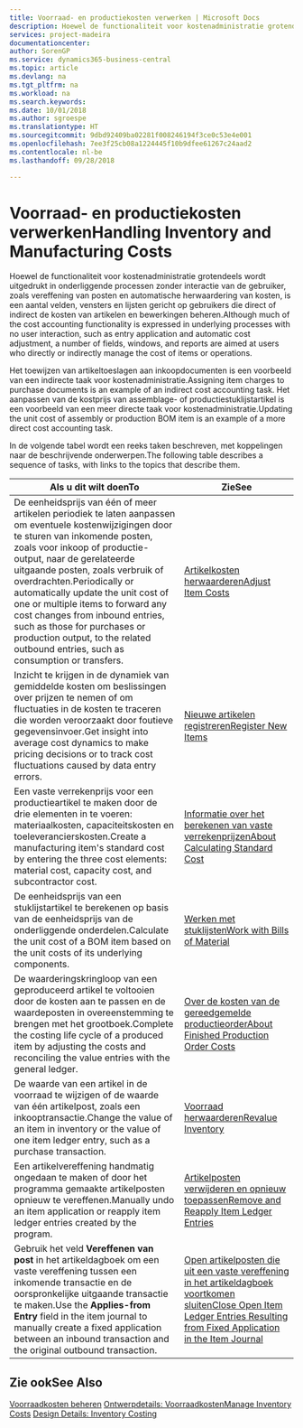 ```yaml
---
title: Voorraad- en productiekosten verwerken | Microsoft Docs
description: Hoewel de functionaliteit voor kostenadministratie grotendeels wordt uitgedrukt in onderliggende processen zonder interactie van de gebruiker, zoals vereffening van posten en automatische herwaardering van kosten, is een aantal velden, vensters en lijsten gericht op gebruikers die direct of indirect de kosten van artikelen en bewerkingen beheren.
services: project-madeira
documentationcenter: 
author: SorenGP
ms.service: dynamics365-business-central
ms.topic: article
ms.devlang: na
ms.tgt_pltfrm: na
ms.workload: na
ms.search.keywords: 
ms.date: 10/01/2018
ms.author: sgroespe
ms.translationtype: HT
ms.sourcegitcommit: 9dbd92409ba02281f008246194f3ce0c53e4e001
ms.openlocfilehash: 7ee3f25cb08a1224445f10b9dfee61267c24aad2
ms.contentlocale: nl-be
ms.lasthandoff: 09/28/2018

---
```

# <a name="handling-inventory-and-manufacturing-costs"></a><span data-ttu-id="202f0-103">Voorraad- en productiekosten verwerken</span><span class="sxs-lookup"><span data-stu-id="202f0-103">Handling Inventory and Manufacturing Costs</span></span>
<span data-ttu-id="202f0-104">Hoewel de functionaliteit voor kostenadministratie grotendeels wordt uitgedrukt in onderliggende processen zonder interactie van de gebruiker, zoals vereffening van posten en automatische herwaardering van kosten, is een aantal velden, vensters en lijsten gericht op gebruikers die direct of indirect de kosten van artikelen en bewerkingen beheren.</span><span class="sxs-lookup"><span data-stu-id="202f0-104">Although much of the cost accounting functionality is expressed in underlying processes with no user interaction, such as entry application and automatic cost adjustment, a number of fields, windows, and reports are aimed at users who directly or indirectly manage the cost of items or operations.</span></span>  

 <span data-ttu-id="202f0-105">Het toewijzen van artikeltoeslagen aan inkoopdocumenten is een voorbeeld van een indirecte taak voor kostenadministratie.</span><span class="sxs-lookup"><span data-stu-id="202f0-105">Assigning item charges to purchase documents is an example of an indirect cost accounting task.</span></span> <span data-ttu-id="202f0-106">Het aanpassen van de kostprijs van assemblage- of productiestuklijstartikel is een voorbeeld van een meer directe taak voor kostenadministratie.</span><span class="sxs-lookup"><span data-stu-id="202f0-106">Updating the unit cost of assembly or production BOM item is an example of a more direct cost accounting task.</span></span>  

 <span data-ttu-id="202f0-107">In de volgende tabel wordt een reeks taken beschreven, met koppelingen naar de beschrijvende onderwerpen.</span><span class="sxs-lookup"><span data-stu-id="202f0-107">The following table describes a sequence of tasks, with links to the topics that describe them.</span></span>   

|<span data-ttu-id="202f0-108">**Als u dit wilt doen**</span><span class="sxs-lookup"><span data-stu-id="202f0-108">**To**</span></span>|<span data-ttu-id="202f0-109">**Zie**</span><span class="sxs-lookup"><span data-stu-id="202f0-109">**See**</span></span>|  
|------------|-------------|  
|<span data-ttu-id="202f0-110">De eenheidsprijs van één of meer artikelen periodiek te laten aanpassen om eventuele kostenwijzigingen door te sturen van inkomende posten, zoals voor inkoop of productie-output, naar de gerelateerde uitgaande posten, zoals verbruik of overdrachten.</span><span class="sxs-lookup"><span data-stu-id="202f0-110">Periodically or automatically update the unit cost of one or multiple items to forward any cost changes from inbound entries, such as those for purchases or production output, to the related outbound entries, such as consumption or transfers.</span></span>|[<span data-ttu-id="202f0-111">Artikelkosten herwaarderen</span><span class="sxs-lookup"><span data-stu-id="202f0-111">Adjust Item Costs</span></span>](inventory-how-adjust-item-costs.md)|  
|<span data-ttu-id="202f0-112">Inzicht te krijgen in de dynamiek van gemiddelde kosten om beslissingen over prijzen te nemen of om fluctuaties in de kosten te traceren die worden veroorzaakt door foutieve gegevensinvoer.</span><span class="sxs-lookup"><span data-stu-id="202f0-112">Get insight into average cost dynamics to make pricing decisions or to track cost fluctuations caused by data entry errors.</span></span>|[<span data-ttu-id="202f0-113">Nieuwe artikelen registreren</span><span class="sxs-lookup"><span data-stu-id="202f0-113">Register New Items</span></span>](inventory-how-register-new-items.md)|  
|<span data-ttu-id="202f0-114">Een vaste verrekenprijs voor een productieartikel te maken door de drie elementen in te voeren: materiaalkosten, capaciteitskosten en toeleverancierskosten.</span><span class="sxs-lookup"><span data-stu-id="202f0-114">Create a manufacturing item's standard cost by entering the three cost elements: material cost, capacity cost, and subcontractor cost.</span></span>|[<span data-ttu-id="202f0-115">Informatie over het berekenen van vaste verrekenprijzen</span><span class="sxs-lookup"><span data-stu-id="202f0-115">About Calculating Standard Cost</span></span>](finance-about-calculating-standard-cost.md)|  
|<span data-ttu-id="202f0-116">De eenheidsprijs van een stuklijstartikel te berekenen op basis van de eenheidsprijs van de onderliggende onderdelen.</span><span class="sxs-lookup"><span data-stu-id="202f0-116">Calculate the unit cost of a BOM item based on the unit costs of its underlying components.</span></span>|[<span data-ttu-id="202f0-117">Werken met stuklijsten</span><span class="sxs-lookup"><span data-stu-id="202f0-117">Work with Bills of Material</span></span>](inventory-how-work-BOMs.md)|  
|<span data-ttu-id="202f0-118">De waarderingskringloop van een geproduceerd artikel te voltooien door de kosten aan te passen en de waardeposten in overeenstemming te brengen met het grootboek.</span><span class="sxs-lookup"><span data-stu-id="202f0-118">Complete the costing life cycle of a produced item by adjusting the costs and reconciling the value entries with the general ledger.</span></span>|[<span data-ttu-id="202f0-119">Over de kosten van de gereedgemelde productieorder</span><span class="sxs-lookup"><span data-stu-id="202f0-119">About Finished Production Order Costs</span></span>](finance-about-finished-production-order-costs.md)|  
|<span data-ttu-id="202f0-120">De waarde van een artikel in de voorraad te wijzigen of de waarde van één artikelpost, zoals een inkooptransactie.</span><span class="sxs-lookup"><span data-stu-id="202f0-120">Change the value of an item in inventory or the value of one item ledger entry, such as a purchase transaction.</span></span>|[<span data-ttu-id="202f0-121">Voorraad herwaarderen</span><span class="sxs-lookup"><span data-stu-id="202f0-121">Revalue Inventory</span></span>](inventory-how-revalue-inventory.md)|
|<span data-ttu-id="202f0-122">Een artikelvereffening handmatig ongedaan te maken of door het programma gemaakte artikelposten opnieuw te vereffenen.</span><span class="sxs-lookup"><span data-stu-id="202f0-122">Manually undo an item application or reapply item ledger entries created by the program.</span></span>|[<span data-ttu-id="202f0-123">Artikelposten verwijderen en opnieuw toepassen</span><span class="sxs-lookup"><span data-stu-id="202f0-123">Remove and Reapply Item Ledger Entries</span></span>](finance-how-to-remove-and-reapply-item-entries.md)|  
|<span data-ttu-id="202f0-124">Gebruik het veld **Vereffenen van post** in het artikeldagboek om een vaste vereffening tussen een inkomende transactie en de oorspronkelijke uitgaande transactie te maken.</span><span class="sxs-lookup"><span data-stu-id="202f0-124">Use the **Applies-from Entry** field in the item journal to manually create a fixed application between an inbound transaction and the original outbound transaction.</span></span>|[<span data-ttu-id="202f0-125">Open artikelposten die uit een vaste vereffening in het artikeldagboek voortkomen sluiten</span><span class="sxs-lookup"><span data-stu-id="202f0-125">Close Open Item Ledger Entries Resulting from Fixed Application in the Item Journal</span></span>](finance-how-to-close-open-item-ledger-entries-resulting-from-fixed-application-in-the-item-journal.md)|  

## <a name="see-also"></a><span data-ttu-id="202f0-126">Zie ook</span><span class="sxs-lookup"><span data-stu-id="202f0-126">See Also</span></span>  
<span data-ttu-id="202f0-127">[Voorraadkosten beheren](finance-manage-inventory-costs.md)
[Ontwerpdetails: Voorraadkosten](design-details-inventory-costing.md)</span><span class="sxs-lookup"><span data-stu-id="202f0-127">[Manage Inventory Costs](finance-manage-inventory-costs.md)
[Design Details: Inventory Costing](design-details-inventory-costing.md)</span></span>

